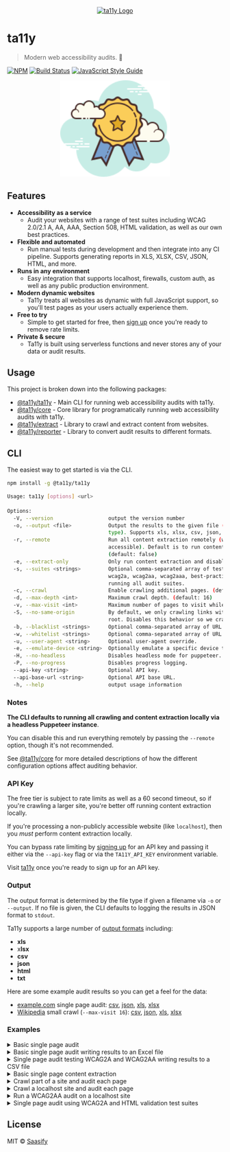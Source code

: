 <p align="center">
  <a href="https://ta11y.saasify.sh" title="ta11y">
    <img src="https://storage.googleapis.com/saasify-uploads-prod/c5480c7c4e006629b4a2f7bfc5b783e2fce662ec.jpeg" alt="ta11y Logo" />
  </a>
</p>

# ta11y

> Modern web accessibility audits. 💪

[![NPM](https://img.shields.io/npm/v/@ta11y/ta11y.svg)](https://www.npmjs.com/package/@ta11y/ta11y) [![Build Status](https://travis-ci.com/saasify-sh/ta11y.svg?branch=master)](https://travis-ci.com/saasify-sh/ta11y) [![JavaScript Style Guide](https://img.shields.io/badge/code_style-standard-brightgreen.svg)](https://standardjs.com)

<p align="center">
  <a href="https://ta11y.saasify.sh" title="ta11y">
    <img src="https://raw.githubusercontent.com/saasify-sh/ta11y/master/media/logo.svg?sanitize=true" alt="ta11y Logo" width="256" />
  </a>
</p>

## Features

- **Accessibility as a service**
  - Audit your websites with a range of test suites including WCAG 2.0/2.1 A, AA, AAA, Section 508, HTML validation, as well as our own best practices.
- **Flexible and automated**
  - Run manual tests during development and then integrate into any CI pipeline. Supports generating reports in XLS, XLSX, CSV, JSON, HTML, and more.
- **Runs in any environment**
  - Easy integration that supports localhost, firewalls, custom auth, as well as any public production environment.
- **Modern dynamic websites**
  - Ta11y treats all websites as dynamic with full JavaScript support, so you'll test pages as your users actually experience them.
- **Free to try**
  - Simple to get started for free, then [sign up](/pricing) once you're ready to remove rate limits.
- **Private & secure**
  - Ta11y is built using serverless functions and never stores any of your data or audit results.

## Usage

This project is broken down into the following packages:

- [@ta11y/ta11y](./packages/ta11y) - Main CLI for running web accessibility audits with ta11y.
- [@ta11y/core](./packages/ta11y-core) - Core library for programatically running web accessibility audits with ta11y.
- [@ta11y/extract](./packages/ta11y-extract) - Library to crawl and extract content from websites.
- [@ta11y/reporter](./packages/ta11y-reporter) - Library to convert audit results to different formats.

## CLI

The easiest way to get started is via the CLI.

```bash
npm install -g @ta11y/ta11y
```

```bash
Usage: ta11y [options] <url>

Options:
  -V, --version                  output the version number
  -o, --output <file>            Output the results to the given file (format determined by file
                                 type). Supports xls, xlsx, csv, json, html, txt, etc.
  -r, --remote                   Run all content extraction remotely (website must be publicly
                                 accessible). Default is to run content extraction locally.
                                 (default: false)
  -e, --extract-only             Only run content extraction and disable auditing. (default: false)
  -s, --suites <strings>         Optional comma-separated array of test suites to run. (section508,
                                 wcag2a, wcag2aa, wcag2aaa, best-practice, html). Defaults to
                                 running all audit suites.
  -c, --crawl                    Enable crawling additional pages. (default: false)
  -d, --max-depth <int>          Maximum crawl depth. (default: 16)
  -v, --max-visit <int>          Maximum number of pages to visit while crawling.
  -S, --no-same-origin           By default, we only crawling links with the same origin as the
                                 root. Disables this behavior so we crawl links with any origin.
  -b, --blacklist <strings>      Optional comma-separated array of URL glob patterns to ignore.
  -w, --whitelist <strings>      Optional comma-separated array of URL glob patterns to include.
  -u, --user-agent <string>      Optional user-agent override.
  -e, --emulate-device <string>  Optionally emulate a specific device type.
  -H, --no-headless              Disables headless mode for puppeteer. Useful for debugging.
  -P, --no-progress              Disables progress logging.
  --api-key <string>             Optional API key.
  --api-base-url <string>        Optional API base URL.
  -h, --help                     output usage information
```

### Notes

**The CLI defaults to running all crawling and content extraction locally via a headless Puppeteer instance**.

You can disable this and run everything remotely by passing the `--remote` option, though it's not recommended.

See [@ta11y/core](https://github.com/saasify-sh/ta11y/tree/master/packages/ta11y-core) for more detailed descriptions of how the different configuration options affect auditing behavior.

### API Key

The free tier is subject to rate limits as well as a 60 second timeout, so if you're crawling a larger site, you're better off running content extraction locally.

If you're processing a non-publicly accessible website (like `localhost`), then you _must_ perform content extraction locally.

You can bypass rate limiting by [signing up](https://ta11y.saasify.sh/pricing) for an API key and passing it either via the `--api-key` flag or via the `TA11Y_API_KEY` environment variable.

Visit [ta11y](https://ta11y.saasify.sh) once you're ready to sign up for an API key.

### Output

The output format is determined by the file type if given a filename via `-o` or `--output`. If no file is given, the CLI defaults to logging the results in JSON format to `stdout`.

Ta11y supports a large number of [output formats](https://github.com/saasify-sh/ta11y/tree/master/packages/ta11y-reporter#formats) including:
  - **xls**
  - x**lsx**
  - **csv**
  - **json**
  - **html**
  - **txt**

Here are some example audit results so you can get a feel for the data:
  - [example.com](http://example.com/) single page audit: [csv](https://github.com/saasify-sh/ta11y/blob/master/media/example.csv), [json](https://github.com/saasify-sh/ta11y/blob/master/media/example.json), [xls](https://github.com/saasify-sh/ta11y/blob/master/media/example.xls?raw=true), [xlsx](https://github.com/saasify-sh/ta11y/blob/master/media/example.xlsx?raw=true)
  - [Wikipedia](http://en.wikipedia.org) small crawl (`--max-visit 16`): [csv](https://github.com/saasify-sh/ta11y/blob/master/media/wikipedia.csv), [json](https://github.com/saasify-sh/ta11y/blob/master/media/wikipedia.json), [xls](https://github.com/saasify-sh/ta11y/blob/master/media/wikipedia.xls?raw=true), [xlsx](https://github.com/saasify-sh/ta11y/blob/master/media/wikipedia.xlsx?raw=true)

### Examples

<details>
<summary>Basic single page audit</summary>

This example runs all available audit test suites on the given URL.

It uses the default output behavior which logs the results in JSON format to `stdout`.

```bash
ta11y https://example.com
```

```json
{
  "summary": {
    "errors": 4,
    "warnings": 0,
    "infos": 2,
    "numPages": 1,
    "numPagesPass": 0,
    "numPagesFail": 1
  },
  "results": {
    "https://example.com": {
      "url": "https://example.com",
      "depth": 0,
      "rules": [
        {
          "id": "html",
          "description": "A document must not include both a “meta” element with an “http-equiv” attribute whose value is “content-type”, and a “meta” element with a “charset” attribute.",
          "context": "f-8\">\n    <meta http-equiv=\"Content-type\" content=\"text/html; charset=utf-8\">\n    <",
          "type": "error",
          "tags": [
            "html"
          ],
          "firstColumn": 5,
          "lastLine": 5,
          "lastColumn": 71
        },
        {
          "id": "html",
          "description": " The “type” attribute for the “style” element is not needed and should be omitted.",
          "context": "e=1\">\n    <style type=\"text/css\">\n    b",
          "type": "info",
          "tags": [
            "html"
          ],
          "firstColumn": 5,
          "lastLine": 7,
          "lastColumn": 27
        },
        {
          "id": "html",
          "description": "Consider adding a “lang” attribute to the “html” start tag to declare the language of this document.",
          "context": "TYPE html><html><head>",
          "type": "info",
          "tags": [
            "html"
          ],
          "firstColumn": 16,
          "lastLine": 1,
          "lastColumn": 21
        },
        {
          "id": "html-has-lang",
          "type": "error",
          "description": "Ensures every HTML document has a lang attribute",
          "impact": "serious",
          "tags": [
            "cat.language",
            "wcag2a",
            "wcag311"
          ],
          "help": "<html> element must have a lang attribute",
          "helpUrl": "https://dequeuniversity.com/rules/ta11y/3.4/html-has-lang?application=Ta11y%20API"
        },
        {
          "id": "landmark-one-main",
          "type": "error",
          "description": "Ensures the document has only one main landmark and each iframe in the page has at most one main landmark",
          "impact": "moderate",
          "tags": [
            "cat.semantics",
            "best-practice"
          ],
          "help": "Document must have one main landmark",
          "helpUrl": "https://dequeuniversity.com/rules/ta11y/3.4/landmark-one-main?application=Ta11y%20API"
        },
        {
          "id": "region",
          "type": "error",
          "description": "Ensures all page content is contained by landmarks",
          "impact": "moderate",
          "tags": [
            "cat.keyboard",
            "best-practice"
          ],
          "help": "All page content must be contained by landmarks",
          "helpUrl": "https://dequeuniversity.com/rules/ta11y/3.4/region?application=Ta11y%20API"
        }
      ],
      "summary": {
        "errors": 4,
        "warnings": 0,
        "infos": 2,
        "pass": false
      }
    }
  }
}
```

If you only want specific audit results, use the `--suite` option.

</details>

<details>
<summary>Basic single page audit writing results to an Excel file</summary>

This example runs wcag2a and wcag2aa audit test suites on the given URL and outputs the results to an Excel spreadsheet (supports any `xls`, `xlsx`, or `csv` file).

```bash
ta11y https://example.com -o audit.xls
```
</details>

<details>
<summary>Single page audit testing WCAG2A and WCAG2AA writing results to a CSV file</summary>

This example runs wcag2a and wcag2aa audit test suites on the given URL and outputs the results to a comma-separated-value file (`csv`).

```bash
ta11y https://example.com --suites wcag2a,wcag2aa -o audit.csv
```
</details>

<details>
<summary>Basic single page content extraction</summary>

```bash
ta11y https://example.com --extract-only
```

```json
{
  "results": {
    "https://example.com": {
      "url": "https://example.com",
      "depth": 0,
      "content": "<!DOCTYPE html><html><head>\n    <title>Example Domain</title>\n\n    <meta charset=\"utf-8\">\n    <meta http-equiv=\"Content-type\" content=\"text/html; charset=utf-8\">\n    <meta name=\"viewport\" content=\"width=device-width, initial-scale=1\">\n    <style type=\"text/css\">\n    body {\n        background-color: #f0f0f2;\n        margin: 0;\n        padding: 0;\n        font-family: -apple-system, system-ui, BlinkMacSystemFont, \"Segoe UI\", \"Open Sans\", \"Helvetica Neue\", Helvetica, Arial, sans-serif;\n        \n    }\n    div {\n        width: 600px;\n        margin: 5em auto;\n        padding: 2em;\n        background-color: #fdfdff;\n        border-radius: 0.5em;\n        box-shadow: 2px 3px 7px 2px rgba(0,0,0,0.02);\n    }\n    a:link, a:visited {\n        color: #38488f;\n        text-decoration: none;\n    }\n    @media (max-width: 700px) {\n        div {\n            margin: 0 auto;\n            width: auto;\n        }\n    }\n    </style>    \n</head>\n\n<body>\n<div>\n    <h1>Example Domain</h1>\n    <p>This domain is for use in illustrative examples in documents. You may use this\n    domain in literature without prior coordination or asking for permission.</p>\n    <p><a href=\"https://www.iana.org/domains/example\">More information...</a></p>\n</div>\n\n\n</body></html>"
    }
  },
  "summary": {
    "root": "https://example.com",
    "visited": 1,
    "success": 1,
    "error": 0
  }
}
```

</details>

<details>
<summary>Crawl part of a site and audit each page</summary>

```bash
ta11y https://en.wikipedia.org --crawl --max-depth 1 --max-visit 8
```

This example will crawl and extract the target site locally and then perform a full remote audit of the results. You can use the `--remote` flag to force the whole process to operate remotely.

</details>

<details>
<summary>Crawl a localhost site and audit each page</summary>

```bash
ta11y http://localhost:3000 --crawl
```

This example will crawl all pages of a local site and then perform an audit of the results.

Note that the local site does not have to be publicly accessible as content extraction happens locally.

</details>

<details>
<summary>Run a WCAG2AA audit on a localhost site</summary>

```bash
ta11y http://localhost:3000 --crawl --suites wcag2aa
```

This example will crawl all pages of a local site and then perform an audit of the results, **only considering the WCAG2AA test suite**.

Note that the local site does not have to be publicly accessible as content extraction happens locally.

</details>

<details>
<summary>Single page audit using WCAG2A and HTML validation test suites</summary>

```bash
ta11y https://example.com --suites wcag2a,html
```

```json
{
  "summary": {
    "suites": [
      "wcag2a",
      "html"
    ],
    "errors": 2,
    "warnings": 0,
    "infos": 2,
    "numPages": 1,
    "numPagesPass": 0,
    "numPagesFail": 1
  },
  "results": {
    "https://example.com": {
      "url": "https://example.com",
      "depth": 0,
      "rules": [
        {
          "id": "html",
          "description": "A document must not include both a “meta” element with an “http-equiv” attribute whose value is “content-type”, and a “meta” element with a “charset” attribute.",
          "context": "f-8\">\n    <meta http-equiv=\"Content-type\" content=\"text/html; charset=utf-8\">\n    <",
          "type": "error",
          "tags": [
            "html"
          ],
          "firstColumn": 5,
          "lastLine": 5,
          "lastColumn": 71
        },
        {
          "id": "html",
          "description": " The “type” attribute for the “style” element is not needed and should be omitted.",
          "context": "e=1\">\n    <style type=\"text/css\">\n    b",
          "type": "info",
          "tags": [
            "html"
          ],
          "firstColumn": 5,
          "lastLine": 7,
          "lastColumn": 27
        },
        {
          "id": "html",
          "description": "Consider adding a “lang” attribute to the “html” start tag to declare the language of this document.",
          "context": "TYPE html><html><head>",
          "type": "info",
          "tags": [
            "html"
          ],
          "firstColumn": 16,
          "lastLine": 1,
          "lastColumn": 21
        },
        {
          "id": "html-has-lang",
          "type": "error",
          "description": "Ensures every HTML document has a lang attribute",
          "impact": "serious",
          "tags": [
            "cat.language",
            "wcag2a",
            "wcag311"
          ],
          "help": "<html> element must have a lang attribute",
          "helpUrl": "https://dequeuniversity.com/rules/ta11y/3.4/html-has-lang?application=Ta11y%20API"
        }
      ],
      "summary": {
        "errors": 2,
        "warnings": 0,
        "infos": 2,
        "pass": false
      }
    }
  }
}
```
</details>

## License

MIT © [Saasify](https://saasify.sh)
